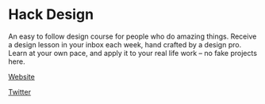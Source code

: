 # Hack Design

An easy to follow design course for people who do amazing things. Receive a design lesson in your inbox each week, hand crafted by a design pro. Learn at your own pace, and apply it to your real life work – no fake projects here.

[Website](https://hackdesign.org/?developerstash)

[Twitter](https://twitter.com/hackdesign)
